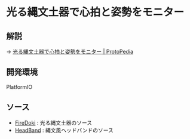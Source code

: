 # 光る縄文土器で心拍と姿勢をモニター

## 解説
→ [光る縄文土器で心拍と姿勢をモニター |  ProtoPedia](https://protopedia.net/prototype/6734)

## 開発環境
PlatformIO

## ソース
- [FireDoki](FireDoki/) : 光る縄文土器のソース
- [HeadBand](HeadBand/) : 縄文風ヘッドバンドのソース

